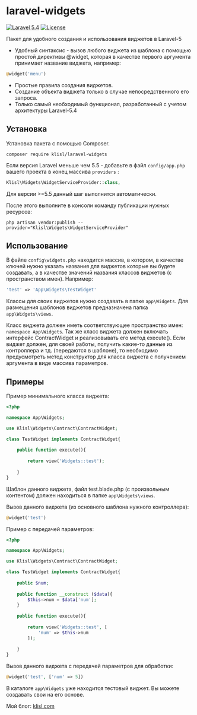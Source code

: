 laravel-widgets
=================
[![Laravel 5.4](https://img.shields.io/badge/Laravel-5.4-orange.svg?style=flat-square)](http://laravel.com)
[![License](http://img.shields.io/badge/license-MIT-brightgreen.svg?style=flat-square)](https://tldrlegal.com/license/mit-license)

Пакет для удобного создания и использования виджетов в Laravel-5

  * Удобный синтаксис - вызов любого виджета из шаблона с помощью простой директивы @widget, которая в качестве первого аргумента принимает название виджета, например:
```php
@widget('menu')
```
  * Простые правила создания виджетов.
  * Создание объекта виджета только в случае непосредственного его запроса.
  * Только самый необходимый функционал, разработанный с учетом архитектуры Laravel-5.4


  
Установка
------------------
Установка пакета с помощью Composer.

```
composer require klisl/laravel-widgets
```

Если версия Laravel меньше чем 5.5 - добавьте в файл `config/app.php` вашего проекта в конец массива `providers` :

```php
Klisl\Widgets\WidgetServiceProvider::class,
```
Для версии >=5.5 данный шаг выполнится автоматически.


После этого выполните в консоли команду публикации нужных ресурсов:

```
php artisan vendor:publish --provider="Klisl\Widgets\WidgetServiceProvider"
```


Использование
-------------

В файле `config\widgets.php` находится массив, в котором, в качестве ключей нужно указать названия для виджетов которые вы будете создавать, а в качестве значений названия классов виджетов (с пространством имен). Например:
```php
'test' => 'App\Widgets\TestWidget'
```

Классы для своих виджетов нужно создавать в папке `app\Widgets`. Для размещения шаблонов виджетов предназначена папка `app\Widgets\views`.

Класс виджета должен иметь соответствующее пространство имен: `namespace App\Widgets`. Так же класс виджета должен включать интерфейс ContractWidget и реализовывать его метод execute(). 
Если виджет должен, для своей работы, получить какие-то данные из контроллера и тд. (передаются в шаблоне), то необходимо предусмотреть метод конструктор для класса виджета с получением аргумента в виде массива параметров.


Примеры
-------------

Пример минимального класса виджета:

```php
<?php

namespace App\Widgets;

use Klisl\Widgets\Contract\ContractWidget;

class TestWidget implements ContractWidget{
	
	public function execute(){
				
		return view('Widgets::test');
		
	}	
}
```

Шаблон данного виджета, файл test.blade.php (с произвольным контентом) должен находиться в папке `app\Widgets\views`.

Вызов данного виджета (из основного шаблона нужного контроллера):
```php
@widget('test')
```


Пример с передачей параметров:
```php
<?php

namespace App\Widgets;

use Klisl\Widgets\Contract\ContractWidget;

class TestWidget implements ContractWidget{
	
	public $num;
		
	public function __construct ($data){
		$this->num = $data['num'];
	}
		
	public function execute(){
				
		return view('Widgets::test', [
			'num' => $this->num
		]);
		
	}	
}
```

Вызов данного виджета с передачей параметров для обработки:
```php
@widget('test', ['num' => 5])
```

В каталоге `app\Widgets` уже находится тестовый виджет. Вы можете создавать свои на его основе.

Мой блог: [klisl.com](http://klisl.com)  